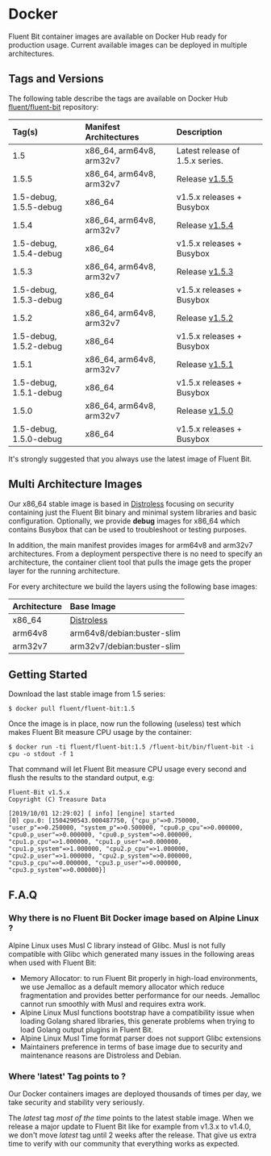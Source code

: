 # Docker

Fluent Bit container images are available on Docker Hub ready for production usage. Current available images can be deployed in multiple architectures.

## Tags and Versions

The following table describe the tags are available on Docker Hub [fluent/fluent-bit](https://hub.docker.com/r/fluent/fluent-bit/) repository:

| Tag\(s\) | Manifest Architectures | Description |
| :--- | :--- | :--- |
| 1.5 | x86\_64, arm64v8, arm32v7 | Latest release of 1.5.x series. |
| 1.5.5 | x86\_64, arm64v8, arm32v7 | Release [v1.5.5](https://fluentbit.io/announcements/v1.5.5/) |
| 1.5-debug, 1.5.5-debug | x86\_64 | v1.5.x releases + Busybox |
| 1.5.4 | x86\_64, arm64v8, arm32v7 | Release [v1.5.4](https://fluentbit.io/announcements/v1.5.4/) |
| 1.5-debug, 1.5.4-debug | x86\_64 | v1.5.x releases + Busybox |
| 1.5.3 | x86\_64, arm64v8, arm32v7 | Release [v1.5.3](https://fluentbit.io/announcements/v1.5.3/) |
| 1.5-debug, 1.5.3-debug | x86\_64 | v1.5.x releases + Busybox |
| 1.5.2 | x86\_64, arm64v8, arm32v7 | Release [v1.5.2](https://fluentbit.io/announcements/v1.5.2/) |
| 1.5-debug, 1.5.2-debug | x86\_64 | v1.5.x releases + Busybox |
| 1.5.1 | x86\_64, arm64v8, arm32v7 | Release [v1.5.1](https://fluentbit.io/announcements/v1.5.1/) |
| 1.5-debug, 1.5.1-debug | x86\_64 | v1.5.x releases + Busybox |
| 1.5.0 | x86\_64, arm64v8, arm32v7 | Release [v1.5.0](https://fluentbit.io/announcements/v1.5.0/) |
| 1.5-debug, 1.5.0-debug | x86\_64 | v1.5.x releases + Busybox |

It's strongly suggested that you always use the latest image of Fluent Bit.

## Multi Architecture Images

Our x86\_64 stable image is based in [Distroless](https://github.com/GoogleContainerTools/distroless) focusing on security containing just the Fluent Bit binary and minimal system libraries and basic configuration. Optionally, we provide **debug** images for x86\_64 which contains Busybox that can be used to troubleshoot or testing purposes.

In addition, the main manifest provides images for arm64v8 and arm32v7 architectures. From a deployment perspective there is no need to specify an architecture, the container client tool that pulls the image gets the proper layer for the running architecture.

For every architecture we build the layers using the following base images:

| Architecture | Base Image |
| :--- | :--- |
| x86\_64 | [Distroless](https://github.com/GoogleContainerTools/distroless) |
| arm64v8 | arm64v8/debian:buster-slim |
| arm32v7 | arm32v7/debian:buster-slim |

## Getting Started

Download the last stable image from 1.5 series:

```text
$ docker pull fluent/fluent-bit:1.5
```

Once the image is in place, now run the following \(useless\) test which makes Fluent Bit measure CPU usage by the container:

```text
$ docker run -ti fluent/fluent-bit:1.5 /fluent-bit/bin/fluent-bit -i cpu -o stdout -f 1
```

That command will let Fluent Bit measure CPU usage every second and flush the results to the standard output, e.g:

```text
Fluent-Bit v1.5.x
Copyright (C) Treasure Data

[2019/10/01 12:29:02] [ info] [engine] started
[0] cpu.0: [1504290543.000487750, {"cpu_p"=>0.750000, "user_p"=>0.250000, "system_p"=>0.500000, "cpu0.p_cpu"=>0.000000, "cpu0.p_user"=>0.000000, "cpu0.p_system"=>0.000000, "cpu1.p_cpu"=>1.000000, "cpu1.p_user"=>0.000000, "cpu1.p_system"=>1.000000, "cpu2.p_cpu"=>1.000000, "cpu2.p_user"=>1.000000, "cpu2.p_system"=>0.000000, "cpu3.p_cpu"=>0.000000, "cpu3.p_user"=>0.000000, "cpu3.p_system"=>0.000000}]
```

## F.A.Q

### Why there is no Fluent Bit Docker image based on Alpine Linux ?

Alpine Linux uses Musl C library instead of Glibc. Musl is not fully compatible with Glibc which generated many issues in the following areas when used with Fluent Bit:

* Memory Allocator: to run Fluent Bit properly in high-load environments, we use Jemalloc as a default memory allocator which reduce fragmentation and provides better performance for our needs. Jemalloc cannot run smoothly with Musl and requires extra work.
* Alpine Linux Musl functions bootstrap have a compatibility issue when loading Golang shared libraries, this generate problems when trying to load Golang output plugins in Fluent Bit.
* Alpine Linux Musl Time format parser does not support Glibc extensions
* Maintainers preference in terms of base image due to security and maintenance reasons are Distroless and Debian.

### Where 'latest' Tag points to ?

Our Docker containers images are deployed thousands of times per day, we take security and stability very seriously.

The _latest_ tag _most of the time_ points to the latest stable image. When we release a major update to Fluent Bit like for example from v1.3.x to v1.4.0, we don't move _latest_ tag until 2 weeks after the release. That give us extra time to verify with our community that everything works as expected.
